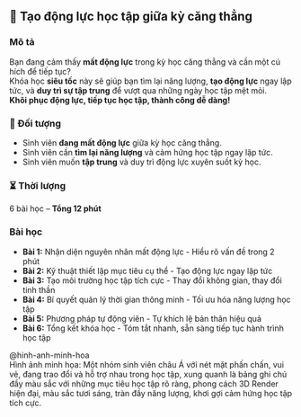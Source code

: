 ## 📌 Tạo động lực học tập giữa kỳ căng thẳng

### Mô tả  
Bạn đang cảm thấy **mất động lực** trong kỳ học căng thẳng và cần một cú hích để tiếp tục?  
Khóa học **siêu tốc** này sẽ giúp bạn tìm lại năng lượng, **tạo động lực** ngay lập tức, và **duy trì sự tập trung** để vượt qua những ngày học tập mệt mỏi.  
**Khôi phục động lực, tiếp tục học tập, thành công dễ dàng!**

### 🎯 Đối tượng  
- Sinh viên **đang mất động lực** giữa kỳ học căng thẳng.  
- Sinh viên cần **tìm lại năng lượng** và cảm hứng học tập ngay lập tức.  
- Sinh viên muốn **tập trung** và duy trì động lực xuyên suốt kỳ học.  

### ⏳ Thời lượng  
6 bài học – **Tổng 12 phút**  

### Bài học  
- **Bài 1:** Nhận diện nguyên nhân mất động lực - Hiểu rõ vấn đề trong 2 phút  
- **Bài 2:** Kỹ thuật thiết lập mục tiêu cụ thể - Tạo động lực ngay lập tức  
- **Bài 3:** Tạo môi trường học tập tích cực - Thay đổi không gian, thay đổi tinh thần  
- **Bài 4:** Bí quyết quản lý thời gian thông minh - Tối ưu hóa năng lượng học tập  
- **Bài 5:** Phương pháp tự động viên - Tự khích lệ bản thân hiệu quả  
- **Bài 6:** Tổng kết khóa học - Tóm tắt nhanh, sẵn sàng tiếp tục hành trình học tập  

@hinh-anh-minh-hoa  
Hình ảnh minh họa: Một nhóm sinh viên châu Á với nét mặt phấn chấn, vui vẻ, đang trao đổi và hỗ trợ nhau trong học tập, xung quanh là bảng ghi chú đầy màu sắc với những mục tiêu học tập rõ ràng, phong cách 3D Render hiện đại, màu sắc tươi sáng, tràn đầy năng lượng, khơi gợi cảm hứng học tập tích cực.